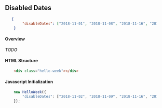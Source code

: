 ## Disabled Dates

```json
   {
        "disableDates": ["2018-11-01", "2018-11-08", "2018-11-16", "2018-11-21", "2018-11-23", "2018-11-28"]
    }
```

#### Overview
_TODO_

#### HTML Structure
```html
    <div class="hello-week"></div>
```

#### Javascript Initialization
```js
    new HelloWeek({
        "disableDates": ["2018-11-02", "2018-11-09", "2018-11-16", "2018-11-23"]
    });
```

